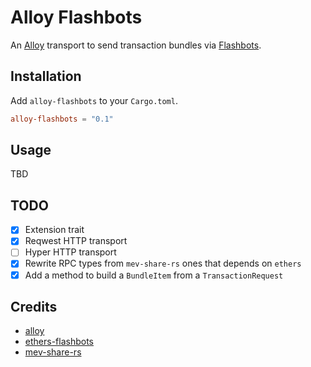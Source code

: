 # Alloy Flashbots

An [Alloy] transport to send transaction bundles via [Flashbots].

[Alloy]: https://github.com/alloy-rs/alloy
[Flashbots]: https://docs.flashbots.net/

## Installation

Add `alloy-flashbots` to your `Cargo.toml`.

```toml
alloy-flashbots = "0.1"
```

## Usage

TBD

## TODO

- [x] Extension trait
- [x] Reqwest HTTP transport
- [ ] Hyper HTTP transport
- [x] Rewrite RPC types from `mev-share-rs` ones that depends on `ethers`
- [x] Add a method to build a `BundleItem` from a `TransactionRequest`

## Credits

- [alloy]
- [ethers-flashbots]
- [mev-share-rs]

[alloy]: https://github.com/alloy-rs
[ethers-flashbots]: https://github.com/onbjerg/ethers-flashbots
[mev-share-rs]: https://github.com/paradigmxyz/mev-share-rs
